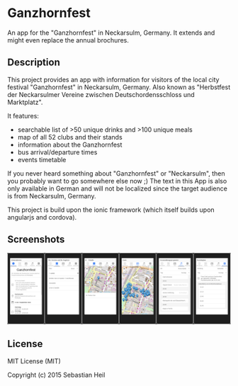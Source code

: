 # Ganzhornfest
An app for the "Ganzhornfest" in Neckarsulm, Germany. It extends and might even replace the annual brochures.

## Description

This project provides an app with information for visitors of the local city festival "Ganzhornfest" in Neckarsulm, Germany. Also known as "Herbstfest der Neckarsulmer Vereine zwischen Deutschordensschloss und Marktplatz".

It features:
- searchable list of >50 unique drinks and >100 unique meals
- map of all 52 clubs and their stands
- information about the Ganzhornfest
- bus arrival/departure times
- events timetable

If you never heard something about "Ganzhornfest" or "Neckarsulm", then you probably want to go somewhere else now ;) The text in this App is also only available in German and will not be localized since the target audience is from Neckarsulm, Germany.

This project is build upon the ionic framework (which itself builds upon angularjs and cordova).

## Screenshots

![Ganzhornfest App][gallery]

## License

MIT License (MIT)

Copyright (c) 2015 Sebastian Heil


[gallery]: resources/ganzhornfest_app_gallery.png "Ganzhornfest App"
